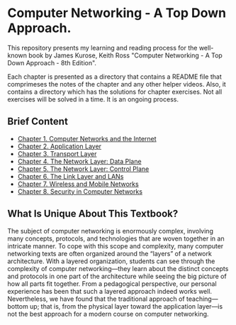 
# Computer Networking - A Top Down Approach.

This repository presents my learning and reading process for the well-known book by James Kurose, Keith Ross "Computer Networking - A Top Down Approach - 8th Edition".

Each chapter is presented as a directory that contains a README file that comprimeses the notes of the chapter and any other helper videos. Also, it contains a directory which has the solutions for chapter exercises. Not all exercises will be solved in a time. It is an ongoing process.

## Brief Content
- [Chapter 1. Computer Networks and the Internet](https://github.com/geekahmed/Computer-Networking---A-Top-Down-Approach/tree/main/01.%20Computer%20Networks%20and%20the%20Internet)
- [Chapter 2. Application Layer](https://github.com/geekahmed/Computer-Networking---A-Top-Down-Approach/tree/main/02.%20Application%20Layer)
- [Chapter 3. Transport Layer](https://github.com/geekahmed/Computer-Networking---A-Top-Down-Approach/tree/main/03.%20Transport%20Layer)
- [Chapter 4. The Network Layer: Data Plane](https://github.com/geekahmed/Computer-Networking---A-Top-Down-Approach/tree/main/04.%20The%20Network%20Layer%20-%20Data%20Plane)
- [Chapter 5.  The Network Layer: Control Plane](https://github.com/geekahmed/Computer-Networking---A-Top-Down-Approach/tree/main/05.%20The%20Network%20Layer%20-%20Control%20Plane)
- [Chapter 6. The Link Layer and LANs](https://github.com/geekahmed/Computer-Networking---A-Top-Down-Approach/tree/main/06.%20The%20Link%20Layer%20and%20LANs)
- [Chapter 7. Wireless and Mobile Networks](https://github.com/geekahmed/Computer-Networking---A-Top-Down-Approach/tree/main/07.%20Wireless%20and%20Mobile%20Networks)
- [Chapter 8. Security in Computer Networks](https://github.com/geekahmed/Computer-Networking---A-Top-Down-Approach/tree/main/08.%20Security%20in%20Computer%20Networks)

## What Is Unique About This Textbook?

The subject of computer networking is enormously complex, involving many concepts, protocols, and technologies that are woven together in an intricate manner. To cope with this scope and complexity, many computer networking texts are often organized around the “layers” of a network architecture. With a layered organization, students can see through the complexity of computer networking—they learn about the distinct concepts and protocols in one part of the architecture while seeing the big picture of how all parts fit together. From a pedagogical perspective, our personal experience has been that such a layered approach indeed works well. Nevertheless, we have found that the traditional approach of teaching—bottom up; that is, from the physical layer toward the application layer—is not the best approach for a modern course on computer networking.
